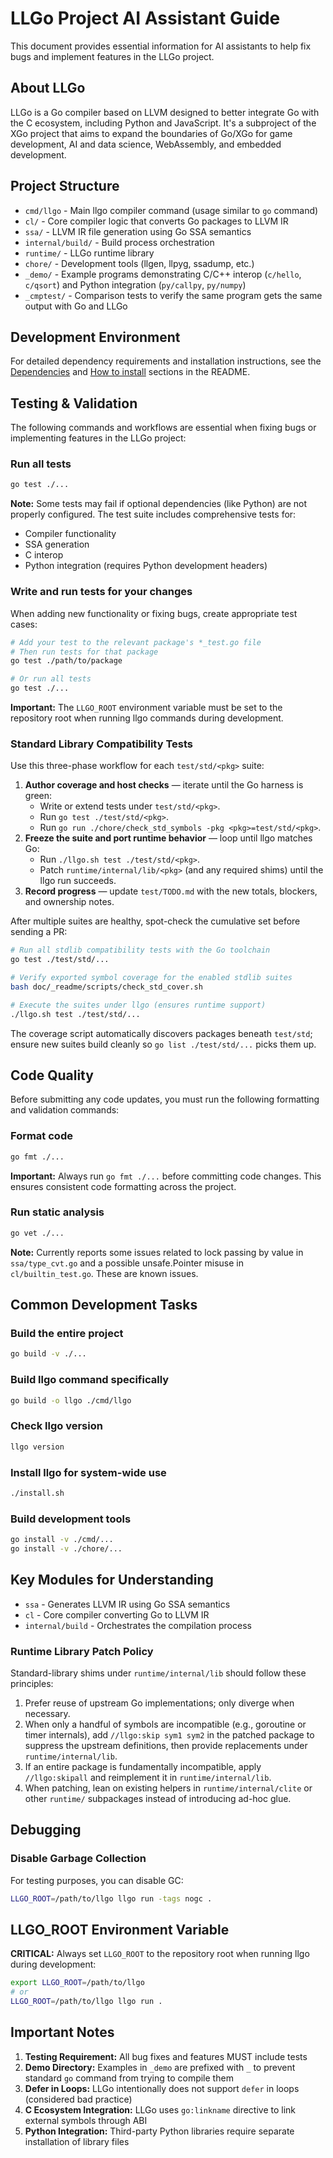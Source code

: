 # LLGo Project AI Assistant Guide

This document provides essential information for AI assistants to help fix bugs and implement features in the LLGo project.

## About LLGo

LLGo is a Go compiler based on LLVM designed to better integrate Go with the C ecosystem, including Python and JavaScript. It's a subproject of the XGo project that aims to expand the boundaries of Go/XGo for game development, AI and data science, WebAssembly, and embedded development.

## Project Structure

- `cmd/llgo` - Main llgo compiler command (usage similar to `go` command)
- `cl/` - Core compiler logic that converts Go packages to LLVM IR
- `ssa/` - LLVM IR file generation using Go SSA semantics
- `internal/build/` - Build process orchestration
- `runtime/` - LLGo runtime library
- `chore/` - Development tools (llgen, llpyg, ssadump, etc.)
- `_demo/` - Example programs demonstrating C/C++ interop (`c/hello`, `c/qsort`) and Python integration (`py/callpy`, `py/numpy`)
- `_cmptest/` - Comparison tests to verify the same program gets the same output with Go and LLGo

## Development Environment

For detailed dependency requirements and installation instructions, see the [Dependencies](README.md#dependencies) and [How to install](README.md#how-to-install) sections in the README.

## Testing & Validation

The following commands and workflows are essential when fixing bugs or implementing features in the LLGo project:

### Run all tests
```bash
go test ./...
```

**Note:** Some tests may fail if optional dependencies (like Python) are not properly configured. The test suite includes comprehensive tests for:
- Compiler functionality
- SSA generation
- C interop
- Python integration (requires Python development headers)

### Write and run tests for your changes

When adding new functionality or fixing bugs, create appropriate test cases:

```bash
# Add your test to the relevant package's *_test.go file
# Then run tests for that package
go test ./path/to/package

# Or run all tests
go test ./...
```

**Important:** The `LLGO_ROOT` environment variable must be set to the repository root when running llgo commands during development.

### Standard Library Compatibility Tests

Use this three-phase workflow for each `test/std/<pkg>` suite:

1. **Author coverage and host checks** — iterate until the Go harness is green:
   - Write or extend tests under `test/std/<pkg>`.
   - Run `go test ./test/std/<pkg>`.
   - Run `go run ./chore/check_std_symbols -pkg <pkg>=test/std/<pkg>`.
2. **Freeze the suite and port runtime behavior** — loop until llgo matches Go:
   - Run `./llgo.sh test ./test/std/<pkg>`.
   - Patch `runtime/internal/lib/<pkg>` (and any required shims) until the llgo run succeeds.
3. **Record progress** — update `test/TODO.md` with the new totals, blockers, and ownership notes.

After multiple suites are healthy, spot-check the cumulative set before sending a PR:

```bash
# Run all stdlib compatibility tests with the Go toolchain
go test ./test/std/...

# Verify exported symbol coverage for the enabled stdlib suites
bash doc/_readme/scripts/check_std_cover.sh

# Execute the suites under llgo (ensures runtime support)
./llgo.sh test ./test/std/...
```

The coverage script automatically discovers packages beneath `test/std`; ensure new suites build cleanly so `go list ./test/std/...` picks them up.

## Code Quality

Before submitting any code updates, you must run the following formatting and validation commands:

### Format code
```bash
go fmt ./...
```

**Important:** Always run `go fmt ./...` before committing code changes. This ensures consistent code formatting across the project.

### Run static analysis
```bash
go vet ./...
```

**Note:** Currently reports some issues related to lock passing by value in `ssa/type_cvt.go` and a possible unsafe.Pointer misuse in `cl/builtin_test.go`. These are known issues.


## Common Development Tasks

### Build the entire project
```bash
go build -v ./...
```

### Build llgo command specifically
```bash
go build -o llgo ./cmd/llgo
```

### Check llgo version
```bash
llgo version
```

### Install llgo for system-wide use
```bash
./install.sh
```

### Build development tools
```bash
go install -v ./cmd/...
go install -v ./chore/...
```

## Key Modules for Understanding

- `ssa` - Generates LLVM IR using Go SSA semantics
- `cl` - Core compiler converting Go to LLVM IR
- `internal/build` - Orchestrates the compilation process

### Runtime Library Patch Policy

Standard-library shims under `runtime/internal/lib` should follow these principles:

1. Prefer reuse of upstream Go implementations; only diverge when necessary.
2. When only a handful of symbols are incompatible (e.g., goroutine or timer internals), add `//llgo:skip sym1 sym2` in the patched package to suppress the upstream definitions, then provide replacements under `runtime/internal/lib`.
3. If an entire package is fundamentally incompatible, apply `//llgo:skipall` and reimplement it in `runtime/internal/lib`.
4. When patching, lean on existing helpers in `runtime/internal/clite` or other `runtime/` subpackages instead of introducing ad-hoc glue.

## Debugging

### Disable Garbage Collection
For testing purposes, you can disable GC:
```bash
LLGO_ROOT=/path/to/llgo llgo run -tags nogc .
```

## LLGO_ROOT Environment Variable

**CRITICAL:** Always set `LLGO_ROOT` to the repository root when running llgo during development:

```bash
export LLGO_ROOT=/path/to/llgo
# or
LLGO_ROOT=/path/to/llgo llgo run .
```

## Important Notes

1. **Testing Requirement:** All bug fixes and features MUST include tests
2. **Demo Directory:** Examples in `_demo` are prefixed with `_` to prevent standard `go` command from trying to compile them
3. **Defer in Loops:** LLGo intentionally does not support `defer` in loops (considered bad practice)
4. **C Ecosystem Integration:** LLGo uses `go:linkname` directive to link external symbols through ABI
5. **Python Integration:** Third-party Python libraries require separate installation of library files
